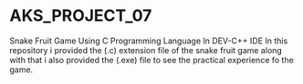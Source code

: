 # AKS_PROJECT_07
Snake Fruit Game Using C Programming Language In DEV-C++ IDE
In this repository i provided the (.c) extension file of the snake fruit game along with that i also provided the (.exe) file to see the practical experience fo the game.
